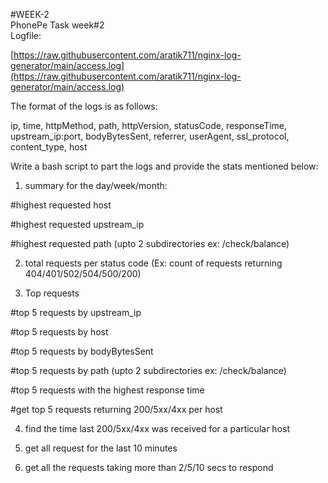 #WEEK-2\
PhonePe Task week#2\
Logfile:

[https://raw.githubusercontent.com/aratik711/nginx-log-generator/main/access.log](https://raw.githubusercontent.com/aratik711/nginx-log-generator/main/access.log)

The format of the logs is as follows:

ip, time, httpMethod, path, httpVersion, statusCode, responseTime, upstream\_ip:port, bodyBytesSent, referrer, userAgent, ssl\_protocol, content\_type, host

Write a bash script to part the logs and provide the stats mentioned below:

1. summary for the day/week/month:

#highest requested host

#highest requested upstream\_ip

#highest requested path (upto 2 subdirectories ex: /check/balance)

2. total requests per status code (Ex: count of requests returning 404/401/502/504/500/200)

3. Top requests

#top 5 requests by upstream\_ip

#top 5 requests by host

#top 5 requests by bodyBytesSent

#top 5 requests by path (upto 2 subdirectories ex: /check/balance)

#top 5 requests with the highest response time

#get top 5 requests returning 200/5xx/4xx per host

4. find the time last 200/5xx/4xx was received for a particular host

5. get all request for the last 10 minutes

6. get all the requests taking more than 2/5/10 secs to respond
